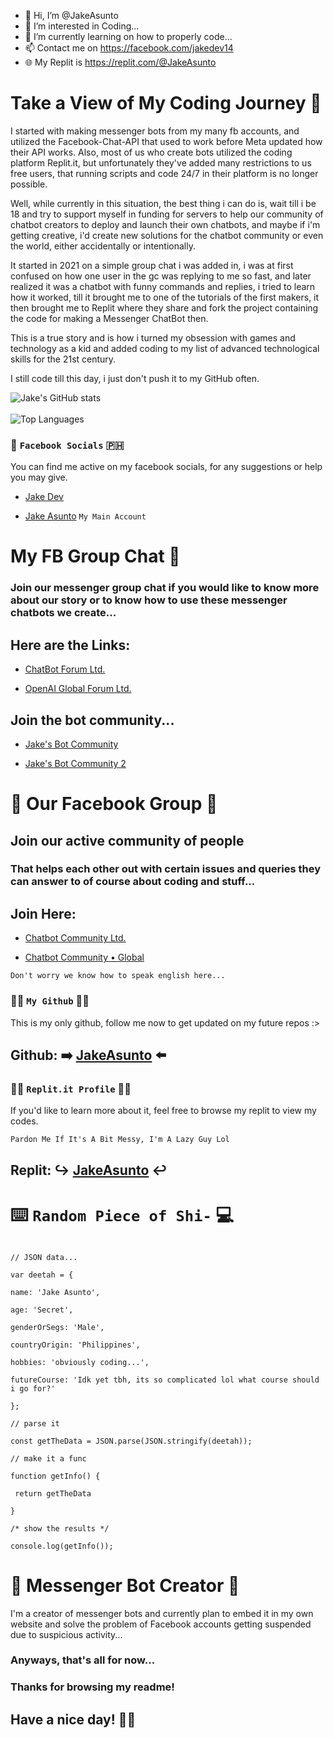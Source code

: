 - 👋 Hi, I’m @JakeAsunto
- 👀 I’m interested in Coding...
- 🌱 I’m currently learning on how to properly code...
- 📫 Contact me on https://facebook.com/jakedev14
- 🌐 My Replit is https://replit.com/@JakeAsunto

<!---
JakeAsunto/JakeAsunto is a ✨ special ✨ repository because its `README.md` (this file) appears on your GitHub profile.
You can click the Preview link to take a look at your changes.
--->

# Take a View of My Coding Journey 🙌

I started with making messenger bots from my many fb accounts, and utilized the Facebook-Chat-API that used to work before Meta updated how their API works.
Also, most of us who create bots utilized the coding platform Replit.it, but unfortunately they've added many restrictions to us free users, that running scripts and code 24/7 in their platform is no longer possible.

Well, while currently in this situation, the best thing i can do is, wait till i be 18 and try to support myself in funding for servers to help our community of chatbot creators to deploy and launch their own chatbots, and maybe if i'm getting creative, i'd create new solutions for the chatbot community or even the world, either accidentally or intentionally.

It started in 2021 on a simple group chat i was added in, i was at first confused on how one user in the gc was replying to me so fast, and later realized it was a chatbot with funny commands and replies, i tried to learn how it worked, till it brought me to one of the tutorials of the first makers, it then brought me to Replit where they share and fork the project containing the code for making a Messenger ChatBot then.

This is a true story and is how i turned my obsession with games and technology as a kid and added coding to my list of advanced technological skills for the 21st century.

I still code till this day, i just don't push it to my GitHub often.

![Jake's GitHub stats](https://github-readme-stats.vercel.app/api?username=JakeAsunto&show_icons=true&theme=tokyonight&hide_border=true&count_private=true)
<br><br>
![Top Languages](https://github-readme-stats.vercel.app/api/top-langs/?username=JakeAsunto&theme=tokyonight&show_icons=true&hide_border=true)

### 💬 `Facebook Socials` 🇵🇭

You can find me active on my facebook socials, for any suggestions or help you may give. 

- [Jake Dev](https://www.facebook.com/jakedev14)

- [Jake Asunto](https://www.facebook.com/100054303594421) `My Main Account`

# My FB Group Chat 💬

### Join our messenger group chat if you would like to know more about our story or to know how to use these messenger chatbots we create...

## Here are the Links:

- [ChatBot Forum Ltd.](https://m.me/j/Aba9tAyHyaPQ8i8y/)

- [OpenAI Global Forum Ltd.](https://m.me/j/AbYqc1TgZ1YhZMPP/)

## Join the bot community...

- [Jake's Bot Community](https://m.me/j/AbZIrLHS2mtVycs9/)

- [Jake's Bot Community 2](https://m.me/j/AbbxYwLobzAYAujH/)

# 👥 Our Facebook Group 💬

## Join our active community of people

### That helps each other out with certain issues and queries they can answer to of course about coding and stuff... <br> 

## Join Here:

- [Chatbot Community Ltd.](https://facebook.com/groups/764724705258553/)

- [Chatbot Community • Global](https://facebook.com/groups/178711334798450/)

`Don't worry we know how to speak english here...`

### 👨‍💻 `My Github` 👨‍💻

This is my only github, follow me now to get updated on my future repos :>

## Github: ➡️ [JakeAsunto](https://github.com/JakeAsunto) ⬅️

### 👨‍💻 `Replit.it Profile` 👨‍💻

If you'd like to learn more about it, feel free to browse my replit to view my codes.

`Pardon Me If It's A Bit Messy, I'm A Lazy Guy Lol`

## Replit: ↪️ [JakeAsunto](https://replit.com/@JakeAsunto) ↩️

# ⌨️ `Random Piece of Shi-` 💻

```JS

// JSON data...

var deetah = {

name: 'Jake Asunto',

age: 'Secret',

genderOrSegs: 'Male',

countryOrigin: 'Philippines',

hobbies: 'obviously coding...',

futureCourse: 'Idk yet tbh, its so complicated lol what course should i go for?'

};

// parse it

const getTheData = JSON.parse(JSON.stringify(deetah));

// make it a func

function getInfo() {

 return getTheData

}

/* show the results */

console.log(getInfo());

```

# 🤖 Messenger Bot Creator 💬

I'm a creator of messenger bots and currently plan to embed it in my own website and solve the problem of Facebook accounts getting suspended due to suspicious activity...

### Anyways, that's all for now...

### Thanks for browsing my readme!

## Have a nice day! 🤩🤝
